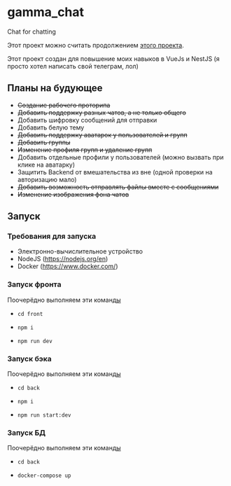 # gamma_chat
Chat for chatting

Этот проект можно считать продолжением [этого проекта](https://github.com/bolgaro4ka/DChat).

Этот проект создан для повышение моих навыков в VueJs и NestJS (я просто хотел написать свой телеграм, лол)

## Планы на будующее
- <del>Создание рабочего проторипа</del>
- <del>Добавить поддержку разных чатов, а не только общего</del>
- Добавить шифровку сообщений для отправки
- Добавить белую тему
- <del>Добавить поддержку аватарок у пользователей и групп</del>
- <del>Добавить группы</del>
- <del>Изменение профиля групп и удаление групп</del>
- Добавить отдельные профили у пользователей (можно вызвать при клике на аватарку)
- Защитить Backend от вмешательства из вне (одной проверки на авторизацию мало)
- <del>Добавить возможность отправлять файлы вместе с сообщениями</del>
- <del>Изменение изображения фона чатов</del>

## Запуск

### Требования для запуска
- Электронно-вычислительное устройство
- NodeJS (https://nodejs.org/en)
- Docker (https://www.docker.com/)

### Запуск фронта
Поочерёдно выполняем эти команд[ы](https://www.youtube.com/watch?v=dQw4w9WgXcQ)

- `cd front`

- `npm i`

- `npm run dev`


### Запуск бэка
Поочерёдно выполняем эти команд[ы](https://www.youtube.com/watch?v=dQw4w9WgXcQ)

- `cd back`

- `npm i`

- `npm run start:dev`

### Запуск БД
Поочерёдно выполняем эти команд[ы](https://www.youtube.com/watch?v=dQw4w9WgXcQ)

- `cd back`

- `docker-compose up`
